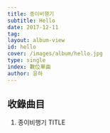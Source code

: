 ```yaml
---
title: 종이비행기
subtitle: Hello
date: 2017-12-11
tag:
layout: album-view
id: hello
cover: /images/album/hello.jpg
type: single
index: 數位單曲
author: 윤하
---
```


## 收錄曲目

1. 종이비행기 <span class="badge">TITLE</span>
